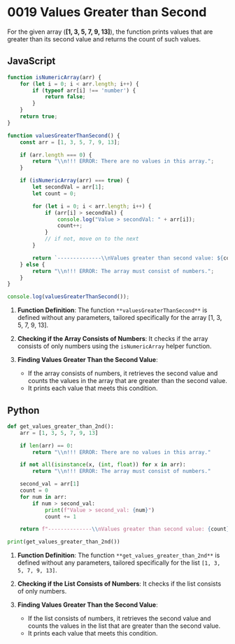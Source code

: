 # 0019 Values Greater than Second

For the given array (**[1, 3, 5, 7, 9, 13]**), the function prints values that are greater than its second value and returns the count of such values.

## JavaScript

```jsx
function isNumericArray(arr) {
    for (let i = 0; i < arr.length; i++) {
        if (typeof arr[i] !== 'number') {
            return false;
        }
    }
    return true;
}

function valuesGreaterThanSecond() {
    const arr = [1, 3, 5, 7, 9, 13];

    if (arr.length === 0) {
        return "\\n!!! ERROR: There are no values in this array.";
    }

    if (isNumericArray(arr) === true) {
        let secondVal = arr[1];
        let count = 0;

        for (let i = 0; i < arr.length; i++) {
            if (arr[i] > secondVal) {
                console.log("Value > secondVal: " + arr[i]);
                count++;
            }
            // if not, move on to the next
        }

        return `--------------\\nValues greater than second value: ${count}\\n`;
    } else {
        return "\\n!!! ERROR: The array must consist of numbers.";
    }
}

console.log(valuesGreaterThanSecond());
```

1. **Function Definition**: The function ``**valuesGreaterThanSecond**`` is defined without any parameters, tailored specifically for the array [1, 3, 5, 7, 9, 13].

2. **Checking if the Array Consists of Numbers**: It checks if the array consists of only numbers using the `isNumericArray` helper function.

3. **Finding Values Greater Than the Second Value**: 
    - If the array consists of numbers, it retrieves the second value and counts the values in the array that are greater than the second value.
    - It prints each value that meets this condition.


## Python

```python
def get_values_greater_than_2nd():
    arr = [1, 3, 5, 7, 9, 13]

    if len(arr) == 0:
        return "\\n!!! ERROR: There are no values in this array."

    if not all(isinstance(x, (int, float)) for x in arr):
        return "\\n!!! ERROR: The array must consist of numbers."

    second_val = arr[1]
    count = 0
    for num in arr:
        if num > second_val:
            print(f"Value > second_val: {num}")
            count += 1

    return f"--------------\\nValues greater than second value: {count}\\n"

print(get_values_greater_than_2nd())
```

1. **Function Definition**: The function `**get_values_greater_than_2nd**` is defined without any parameters, tailored specifically for the list `[1, 3, 5, 7, 9, 13]`.

2. **Checking if the List Consists of Numbers**: It checks if the list consists of only numbers.

3. **Finding Values Greater Than the Second Value**:
    - If the list consists of numbers, it retrieves the second value and counts the values in the list that are greater than the second value.
    - It prints each value that meets this condition.